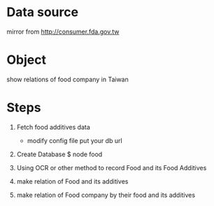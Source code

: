 # Data source

mirror from http://consumer.fda.gov.tw

# Object

show relations of food company in Taiwan

# Steps
1. Fetch food additives data
	* modify config file
		put your db url
2. Create Database
	$ node food
3. Using OCR or other method to record Food and its Food Additives

4. make relation of Food and its additives 

5. make relation of Food company by their food and its additives